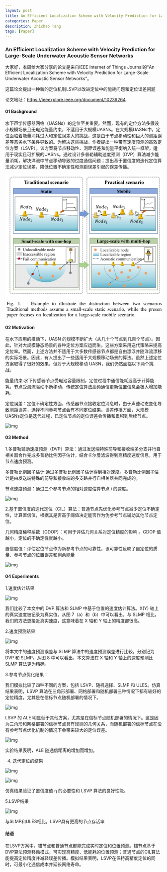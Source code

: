 ```yaml
---
layout: post
title: An Efficient Localization Scheme with Velocity Prediction for Large-Scale Underwater Acoustic Sensor Networks
categories: Paper
description: Zhichao Tang
tags: [Paper]
---
```


### An Efficient Localization Scheme with Velocity Prediction for Large-Scale Underwater Acoustic Sensor Networks


大家好，本周给大家分享的论文是来自IEEE Internet of Things Journal的“An Efficient Localization Scheme with Velocity Prediction for Large-Scale Underwater Acoustic Sensor Networks”。

 

这篇论文提出一种新的定位机制LSVP以改进定位中的能耗问题和定位误差问题

 

论文地址：https://ieeexplore.ieee.org/document/10239264

  

#### 01 Background

水下声学传感器网络（UASNs）的定位至关重要。然而，现有的定位方法多假设小规模场景且无电池能量约束，不适用于大规模UASNs。在大规模UASNs中，定位面临着能量消耗过大和定位误差大的挑战，这是由于节点移动性和巨大的测距误差等恶劣水下条件导致的。为解决这些挑战，作者提出一种带有速度预测的高效定位方案（LSVP）。该方案将节点移动性、测距误差和能量平衡纳入统一框架，适用于现实且可扩展的UASNs。通过设计多普勒辅助速度预测（DVP）算法减少能量消耗，解决洋流中节点移动导致的过度通信问题；提出基于置信度的迭代定位算法减少定位误差，降低位置不确定性和测距误差引起的误差传播。

 

<img src="..\images\tags\tangzhichao\01\01.png" alt="1-GraphWave-Fig1" style="zoom:100%;" />

 

 

 

#### 02 Motivation

  在水下应用的推动下，UASN 的规模不断扩大（从几十个节点到几百个节点）。因此，针对大规模静态场景的各种定位方案应运而生。这些方案采用迭代策略来提高定位率。然而，上述方法并不适用于大多数传感器节点都是自由漂浮并随洋流漂移的实际场景。因此，有人提出了一些适用于大规模移动场景的算法。虽然上述定位方案取得了很好的效果，但对于大规模移动 UASN，我们仍然面临以下两个挑战。

能量约束:水下传感器节点受电池容量限制，定位过程中通信能耗远高于计算能耗，节点受海流驱动不断移动，传统定位算法高频通信更新位置信息会极大增加能耗。

 

定位误差：定位不确定性方面，传感器节点接收定位消息时，由于声速动态变化导致测距误差，选择不同参考节点会有不同定位结果。误差传播方面，大规模UASNs定位是迭代过程，已定位节点的定位误差会传播和累积到后续节点。

![img](file:///C:\Users\Administrator\AppData\Local\Temp\ksohtml14436\wps2.jpg) 

 

 

#### 03 Method

 

 1.多普勒辅助速度预测（DVP）算法：通过发送端特殊前导和接收端多分支并行自相关器合作完成多普勒比例因子估计，结合卡尔曼滤波得到高精度速度信息，用于节点速度预测。

 

多普勒比例因子估计:通过多普勒比例因子估计得到相对速度。多普勒比例因子估计是由发送端特殊的前导和接收端的多支路并行自相关器共同完成的。

 

节点速度预测：通过三个参考节点的相对速度估算节点 i 的速度。

![img](file:///C:\Users\Administrator\AppData\Local\Temp\ksohtml14436\wps3.jpg) 

 

2.基于置信度的迭代定位（CIL）算法：普通节点先优化参考节点减少定位不确定性，计算置信值，根据其是否高于阈值决定能否作为伪参考节点辅助其他节点定位。

 

几何精度稀释系数（GDOP）：可用于评估几何关系对定位精度的影响 。GDOP 值越小，定位的不确定性就越小。

 

置信度值：评估定位节点作为新参考节点的可靠性，该可靠性反映了自定位的质量、参考节点的位置误差和剩余能量

![img](file:///C:\Users\Administrator\AppData\Local\Temp\ksohtml14436\wps4.jpg) 

 

 

 

#### 04 Experiments

 1.速度估计结果

![img](file:///C:\Users\Administrator\AppData\Local\Temp\ksohtml14436\wps5.jpg) 

我们比较了本文中的 DVP 算法和 SLMP 中基于位置的速度估计算法。X(Y) 轴上的真实速度被记录为真实值。从图 7（a）和（b）中可以看出，与 SLMP 相比，我们的方法更接近真实速度，这意味着在 X 轴和 Y 轴上的精度都很高。

 

2.速度预测结果

 

 

![img](file:///C:\Users\Administrator\AppData\Local\Temp\ksohtml14436\wps6.jpg) 

 

  将本文中的速度预测误差与 SLMP 算法中的速度预测误差进行比较，分别记为 DVP 和 SLMP。从图 8 中可以看出，本文算法在 X 轴和 Y 轴上的速度预测比 SLMP 算法更为精确。

 

3.参考节点优化结果：

我们模拟比较了四种不同的方案，包括 LSVP、随机选择、SLMP 和 ULES。仿真结果表明，LSVP 算法在三角形部署、网格部署和随机部署三种情况下都有较好的定位精度，尤其是在信标节点随机部署的情况下。

 

![img](file:///C:\Users\Administrator\AppData\Local\Temp\ksohtml14436\wps7.jpg) 

 

LSVP 的 ALE 明显低于其他方案，尤其是在信标节点随机部署的情况下。这是因为三角形和网格部署的信标节点具有规则的几何关系，而随机部署的信标节点在没有参考节点优化机制的情况下会带来较大的定位误差。

 

 

![img](file:///C:\Users\Administrator\AppData\Local\Temp\ksohtml14436\wps8.jpg) 

 

实验结果表明，ALE 随通信距离的增加而增加。

 

 

4. 迭代定位的结果

 

![img](file:///C:\Users\Administrator\AppData\Local\Temp\ksohtml14436\wps9.jpg) 

 

 

![img](file:///C:\Users\Administrator\AppData\Local\Temp\ksohtml14436\wps10.jpg) 

 

仿真结果验证了置信度值 η 的必要性和 LSVP 算法的良好性能。

 

 

 

5.LSVP结果

 

![img](file:///C:\Users\Administrator\AppData\Local\Temp\ksohtml14436\wps11.jpg) 

 

与SLMP和ULES相比，LSVP具有更高的节点存活率

 

 

 

 

#### 结语

 

在LSVP方案中，锚节点和普通节点都能完成实时定位和位置预测。锚节点基于DVP算法预测移动模式，可实现高精度、低能耗的位置预测；普通节点的CIL算法能提高定位精度并减轻误差传播。模拟结果表明，LSVP在保持高精度定位的同时，可最小化通信成本并延长网络寿命。

 

 